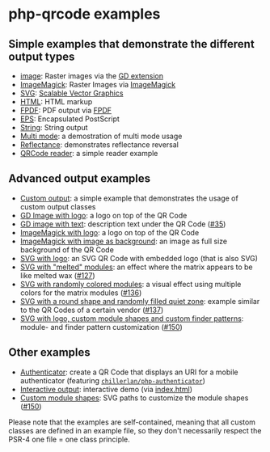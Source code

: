 # php-qrcode examples

## Simple examples that demonstrate the different output types

- [image](./image.php): Raster images via the [GD extension](https://www.php.net/manual/de/book.image.php)
- [ImageMagick](./imagick.php): Raster Images via [ImageMagick](https://imagemagick.org/)
- [SVG](./svg.php): [Scalable Vector Graphics](https://developer.mozilla.org/en-US/docs/Web/SVG)
- [HTML](./html.php): HTML markup
- [FPDF](./fpdf.php): PDF output via [FPDF](http://www.fpdf.org/)
- [EPS](./eps.php): Encapsulated PostScript
- [String](./text.php): String output
- [Multi mode](./multimode.php): a demostration of multi mode usage
- [Reflectance](./reflectance.php): demonstrates reflectance reversal
- [QRCode reader](./reader.php): a simple reader example


## Advanced output examples

- [Custom output](./custom_output.php): a simple example that demonstrates the usage of custom output classes
- [GD Image with logo](./imageWithLogo.php): a logo on top of the QR Code
- [GD image with text](./imageWithText.php): description text under the QR Code ([#35](https://github.com/chillerlan/php-qrcode/issues/35))
- [ImageMagick with logo](./imagickWithLogo.php): a logo on top of the QR Code
- [ImageMagick with image as background](./imagickImageAsBackground.php): an image as full size background of the QR Code
- [SVG with logo](./svgWithLogo.php): an SVG QR Code with embedded logo (that is also SVG)
- [SVG with "melted" modules](./svgMeltedModules.php): an effect where the matrix appears to be like melted wax ([#127](https://github.com/chillerlan/php-qrcode/issues/127))
- [SVG with randomly colored modules](./svgRandomColoredDots.php): a visual effect using multiple colors for the matrix modules ([#136](https://github.com/chillerlan/php-qrcode/discussions/136))
- [SVG with a round shape and randomly filled quiet zone](./svgRoundQuietzone.php): example similar to the QR Codes of a certain vendor ([#137](https://github.com/chillerlan/php-qrcode/discussions/137))
- [SVG with logo, custom module shapes and custom finder patterns](./svgWithLogoAndCustomShapes.php): module- and finder pattern customization ([#150](https://github.com/chillerlan/php-qrcode/discussions/150))


## Other examples

- [Authenticator](./authenticator.php): create a QR Code that displays an URI for a mobile authenticator (featuring [`chillerlan/php-authenticator`](https://github.com/chillerlan/php-authenticator))
- [Interactive output](./qrcode-interactive.php): interactive demo (via [index.html](./index.html))
- [Custom module shapes](./shapes.svg): SVG paths to customize the module shapes ([#150](https://github.com/chillerlan/php-qrcode/discussions/150))


Please note that the examples are self-contained, meaning that all custom classes are defined in an example file, so they don't necessarily respect the PSR-4 one file = one class principle.
